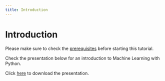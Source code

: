 ```yaml
---
title: Introduction
---
```


# Introduction

Please make sure to check the [prerequisites]({{site.baseurl}}/modules/prerequisites/prerequisites/)
before starting this tutorial.

Check the presentation below for an introduction to Machine Learning with Python.

Click [here]({{site.baseurl}}/presentations/MachineLearningPython.pdf) to download the presentation.

